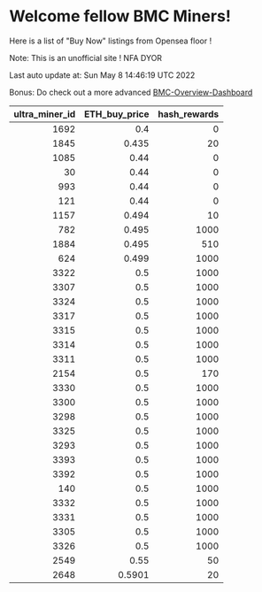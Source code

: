 # Welcome fellow BMC Miners!
Here is a list of "Buy Now" listings from Opensea floor !

Note: This is an unofficial site ! NFA DYOR

Last auto update at: Sun May  8 14:46:19 UTC 2022

Bonus: Do check out a more advanced [BMC-Overview-Dashboard](https://dune.com/defifunk/BMC-Overview-Dashboard)


|   ultra_miner_id |   ETH_buy_price |   hash_rewards |
|-----------------:|----------------:|---------------:|
|             1692 |          0.4    |              0 |
|             1845 |          0.435  |             20 |
|             1085 |          0.44   |              0 |
|               30 |          0.44   |              0 |
|              993 |          0.44   |              0 |
|              121 |          0.44   |              0 |
|             1157 |          0.494  |             10 |
|              782 |          0.495  |           1000 |
|             1884 |          0.495  |            510 |
|              624 |          0.499  |           1000 |
|             3322 |          0.5    |           1000 |
|             3307 |          0.5    |           1000 |
|             3324 |          0.5    |           1000 |
|             3317 |          0.5    |           1000 |
|             3315 |          0.5    |           1000 |
|             3314 |          0.5    |           1000 |
|             3311 |          0.5    |           1000 |
|             2154 |          0.5    |            170 |
|             3330 |          0.5    |           1000 |
|             3300 |          0.5    |           1000 |
|             3298 |          0.5    |           1000 |
|             3325 |          0.5    |           1000 |
|             3293 |          0.5    |           1000 |
|             3393 |          0.5    |           1000 |
|             3392 |          0.5    |           1000 |
|              140 |          0.5    |           1000 |
|             3332 |          0.5    |           1000 |
|             3331 |          0.5    |           1000 |
|             3305 |          0.5    |           1000 |
|             3326 |          0.5    |           1000 |
|             2549 |          0.55   |             50 |
|             2648 |          0.5901 |             20 |